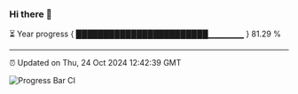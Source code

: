 ### Hi there 👋

⏳ Year progress { ████████████████████████▁▁▁▁▁▁ } 81.29 %

---

⏰ Updated on Thu, 24 Oct 2024 12:42:39 GMT

![Progress Bar CI](https://github.com/ZhaoGui/ZhaoGui/workflows/Progress%20Bar%20CI/badge.svg)
